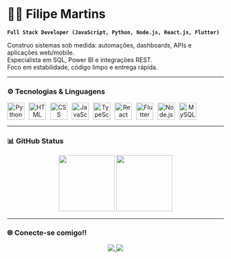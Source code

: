 # 👨‍💻 Filipe Martins

**`Full Stack Developer (JavaScript, Python, Node.js, React.js, Flutter)`**

Construo sistemas sob medida: automações, dashboards, APIs e aplicações web/mobile.  
Especialista em SQL, Power BI e integrações REST.  
Foco em estabilidade, código limpo e entrega rápida.

---

### ⚙️ Tecnologias & Linguagens

<div align="center" style="display: flex; flex-wrap: wrap; gap: 10px;">
  <img src="https://cdn.jsdelivr.net/gh/devicons/devicon@latest/icons/python/python-original.svg" width="40px" title="Python" />
  <img src="https://cdn.jsdelivr.net/gh/devicons/devicon@latest/icons/html5/html5-original.svg" width="40px" title="HTML" />
  <img src="https://cdn.jsdelivr.net/gh/devicons/devicon@latest/icons/css3/css3-original.svg" width="40px" title="CSS" />
  <img src="https://cdn.jsdelivr.net/gh/devicons/devicon@latest/icons/javascript/javascript-original.svg" width="40px" title="JavaScript" />
  <img src="https://cdn.jsdelivr.net/gh/devicons/devicon@latest/icons/typescript/typescript-original.svg" width="40px" title="TypeScript" />
  <img src="https://cdn.jsdelivr.net/gh/devicons/devicon@latest/icons/react/react-original.svg" width="40px" title="React" />
  <img src="https://cdn.jsdelivr.net/gh/devicons/devicon@latest/icons/flutter/flutter-original.svg" width="40px" title="Flutter" />
  <img src="https://cdn.jsdelivr.net/gh/devicons/devicon@latest/icons/nodejs/nodejs-original.svg" width="40px" title="Node.js" />
  <img src="https://cdn.jsdelivr.net/gh/devicons/devicon@latest/icons/mysql/mysql-original.svg" width="40px" title="MySQL" />
</div>

---

### 📊 GitHub Status

<div align="center">
  <img height="130px" src="https://github-readme-stats.vercel.app/api?username=filipemarttns&show_icons=true&theme=tokyonight&include_all_commits=true&locale=pt-br" />
  <img height="130px" src="https://github-readme-stats.vercel.app/api/top-langs/?username=filipemarttns&theme=tokyonight&layout=compact&custom_title=Tecnologias&langs_count=8" />
</div>

---


### 🌐 Conecte-se comigo!!

<div align="center">
  <a href="https://www.linkedin.com/in/filipe-gabriel-13864a265" target="_blank">
    <img src="https://img.shields.io/badge/-LinkedIn-%230077B5?style=for-the-badge&logo=linkedin&logoColor=white" />
  </a>
  <a href="https://www.instagram.com/filipe.marttns" target="_blank">
    <img src="https://img.shields.io/badge/-Instagram-%23E4405F?style=for-the-badge&logo=instagram&logoColor=white" />
  </a>
</div>
